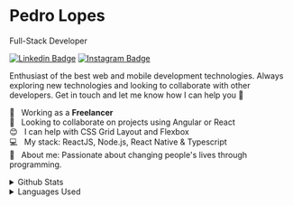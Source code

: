 # Pedro Lopes

Full-Stack Developer 

[![Linkedin Badge](https://img.shields.io/badge/-LinkedIn-5658dd?style=flat-square&logo=Linkedin&logoColor=white&link=https://www.linkedin.com/in/pedro-c-lopes/)](https://www.linkedin.com/in/pedro-c-lopes/) 
[![Instagram Badge](https://img.shields.io/badge/-Instagram-5658dd?style=flat-square&logo=Instagram&logoColor=white&link=https://www.instagram.com/pedrclopes/)](https://www.instagram.com/pedrclopes/)

Enthusiast of the best web and mobile development technologies. Always exploring new technologies and looking to collaborate with other developers. Get in touch and let me know how I can help you 🚀

:rocket:  &nbsp; Working as a **Freelancer**
 <br/> :purple_heart: &nbsp; Looking to collaborate on projects using Angular or React
 <br/> :blush: &nbsp; I can help with CSS Grid Layout and Flexbox
 <br/> :computer: &nbsp; My stack: ReactJS, Node.js, React Native & Typescript
 <br/> 💬  &nbsp; About me: Passionate about changing people's lives through programming.

<details>
  <summary>Github Stats</summary>
  <div align="center">
    <img src="https://github-readme-stats.vercel.app/api?username=gitpcl&hide_border=true&theme=light&show_icons=true&icon_color=5658dd">
  </div>
</details>

<details>
  <summary>Languages Used</summary>
  <div align="center">
    <img src="https://github-readme-stats.vercel.app/api/top-langs?username=gitpcl&hide_border=true&theme=light&show_icons=true&icon_color=5658dd">
  </div>
</details>
<br/>

